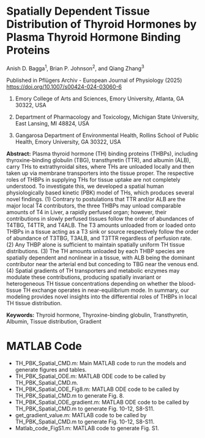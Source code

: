 # Spatially Dependent Tissue Distribution of Thyroid Hormones by Plasma Thyroid Hormone Binding Proteins
Anish D. Bagga<sup>1</sup>, Brian P. Johnson<sup>2</sup>, and Qiang Zhang<sup>3</sup>

Published in Pflügers Archiv - European Journal of Physiology (2025) https://doi.org/10.1007/s00424-024-03060-6

1. Emory College of Arts and Sciences, Emory University, Atlanta, GA 30322, USA

2. Department of Pharmacology and Toxicology, Michigan State University, East Lansing, MI 48824, USA

3. Gangarosa Department of Environmental Health, Rollins School of Public Health, Emory University, GA 30322, USA


**Abstract:**
Plasma thyroid hormone (TH) binding proteins (THBPs), including thyroxine-binding globulin (TBG), transthyretin (TTR), and albumin (ALB), carry THs to extrathyroidal sites, where THs are unloaded locally and then taken up via membrane transporters into the tissue proper. The respective roles of THBPs in supplying THs for tissue uptake are not completely understood. To investigate this, we developed a spatial human physiologically based kinetic (PBK) model of THs, which produces several novel findings. (1) Contrary to postulations that TTR and/or ALB are the major local T4 contributors, the three THBPs may unload comparable amounts of T4 in Liver, a rapidly perfused organ; however, their contributions in slowly perfused tissues follow the order of abundances of T4TBG, T4TTR, and T4ALB. The T3 amounts unloaded from or loaded onto THBPs in a tissue acting as a T3 sink or source respectively follow the order of abundance of T3TBG, T3ALB, and T3TTR regardless of perfusion rate. (2) Any THBP alone is sufficient to maintain spatially uniform TH tissue distributions. (3) The TH amounts unloaded by each THBP species are spatially dependent and nonlinear in a tissue, with ALB being the dominant contributor near the arterial end but conceding to TBG near the venous end. (4) Spatial gradients of TH transporters and metabolic enzymes may modulate these contributions, producing spatially invariant or heterogeneous TH tissue concentrations depending on whether the blood-tissue TH exchange operates in near-equilibrium mode. In summary, our modeling provides novel insights into the differential roles of THBPs in local TH tissue distribution.

**Keywords:** Thyroid hormone, Thyroxine-binding globulin, Transthyretin, Albumin, Tissue distribution, Gradient 



#  MATLAB Code
- TH_PBK_Spatial_CMD.m: Main MATLAB code to run the models and generate figures and tables.
- TH_PBK_Spatial_ODE.m: MATLAB ODE code to be called by TH_PBK_Spatial_CMD.m.
- TH_PBK_Spatial_ODE_Fig8.m: MATLAB ODE code to be called by TH_PBK_Spatial_CMD.m to generate Fig. 8.
- TH_PBK_Spatial_ODE_gradient.m: MATLAB ODE code to be called by TH_PBK_Spatial_CMD.m to generate Fig. 10-12, S8-S11.
- get_gradient_value.m: MATLAB code to be called by TH_PBK_Spatial_CMD.m to generate Fig. 10-12, S8-S11.
- Matlab_code_FigS1.m: MATLAB code to generate Fig. S1.
